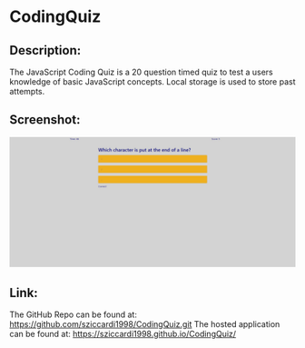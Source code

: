 # CodingQuiz

## Description:
The JavaScript Coding Quiz is a 20 question timed quiz to test a users knowledge of basic JavaScript concepts. Local storage is used to store past attempts.

## Screenshot:
![screenshot](./assets/screenshot/screenshot1.JPG)

## Link:
The GitHub Repo can be found at: https://github.com/sziccardi1998/CodingQuiz.git 
The hosted application can be found at: https://sziccardi1998.github.io/CodingQuiz/